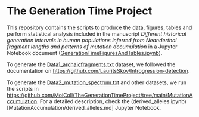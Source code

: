 # The Generation Time Project

This repository contains the scripts to produce the data, figures, tables and perform statistical analysis included in the manuscript *Different historical generation intervals in human populations inferred from Neanderthal fragment lengths and patterns of mutation accumulation* in a Jupyter Notebook document ([GenerationTimeFiguresAndTables.ipynb](GenerationTimeFiguresAndTables/GenerationTimeFiguresAndTables.md)).  

To generate the [Data1_archaicfragments.txt](Data1_archaicfragments.txt) dataset, we followed the documentation on https://github.com/LauritsSkov/Introgression-detection.

To generate the [Data2_mutation_spectrum.txt](Data2_mutation_spectrum.txt) and other datasets, we run the scripts in https://github.com/MoiColl/TheGenerationTimeProject/tree/main/MutationAccumulation. For a detailed description, check the (derived_alleles.ipynb)[MutationAccumulation/derived_alleles.md] Jupyter Notebook.
